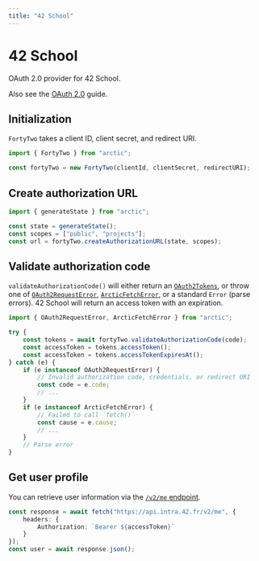 ```yaml
---
title: "42 School"
---
```


# 42 School

OAuth 2.0 provider for 42 School.

Also see the [OAuth 2.0](/guides/oauth2) guide.

## Initialization

`FortyTwo` takes a client ID, client secret, and redirect URI.

```ts
import { FortyTwo } from "arctic";

const fortyTwo = new FortyTwo(clientId, clientSecret, redirectURI);
```

## Create authorization URL

```ts
import { generateState } from "arctic";

const state = generateState();
const scopes = ["public", "projects"];
const url = fortyTwo.createAuthorizationURL(state, scopes);
```

## Validate authorization code

`validateAuthorizationCode()` will either return an [`OAuth2Tokens`](/reference/main/OAuth2Tokens), or throw one of [`OAuth2RequestError`](/reference/main/OAuth2RequestError), [`ArcticFetchError`](/reference/main/ArcticFetchError), or a standard `Error` (parse errors). 42 School will return an access token with an expiration.

```ts
import { OAuth2RequestError, ArcticFetchError } from "arctic";

try {
	const tokens = await fortyTwo.validateAuthorizationCode(code);
	const accessToken = tokens.accessToken();
	const accessToken = tokens.accessTokenExpiresAt();
} catch (e) {
	if (e instanceof OAuth2RequestError) {
		// Invalid authorization code, credentials, or redirect URI
		const code = e.code;
		// ...
	}
	if (e instanceof ArcticFetchError) {
		// Failed to call `fetch()`
		const cause = e.cause;
		// ...
	}
	// Parse error
}
```

## Get user profile

You can retrieve user information via the [`/v2/me` endpoint](https://api.intra.42.fr/apidoc/2.0/users/me.html).

```ts
const response = await fetch("https://api.intra.42.fr/v2/me", {
	headers: {
		Authorization: `Bearer ${accessToken}`
	}
});
const user = await response.json();
```
